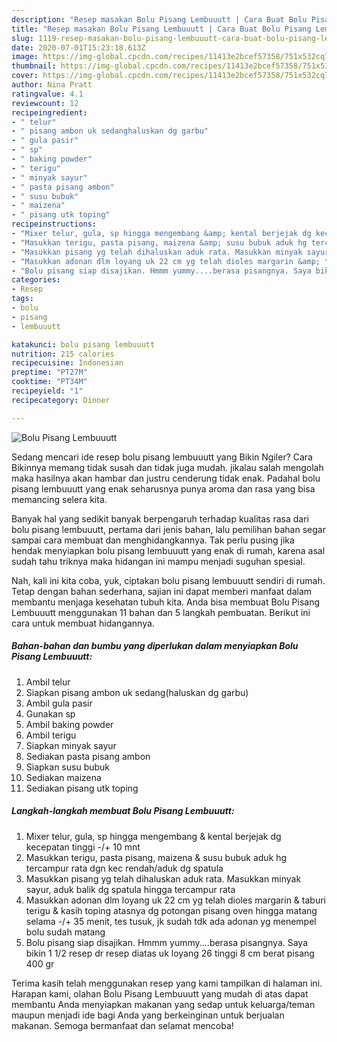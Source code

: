```yaml
---
description: "Resep masakan Bolu Pisang Lembuuutt | Cara Buat Bolu Pisang Lembuuutt Yang Enak Dan Mudah"
title: "Resep masakan Bolu Pisang Lembuuutt | Cara Buat Bolu Pisang Lembuuutt Yang Enak Dan Mudah"
slug: 1119-resep-masakan-bolu-pisang-lembuuutt-cara-buat-bolu-pisang-lembuuutt-yang-enak-dan-mudah
date: 2020-07-01T15:23:18.613Z
image: https://img-global.cpcdn.com/recipes/11413e2bcef57358/751x532cq70/bolu-pisang-lembuuutt-foto-resep-utama.jpg
thumbnail: https://img-global.cpcdn.com/recipes/11413e2bcef57358/751x532cq70/bolu-pisang-lembuuutt-foto-resep-utama.jpg
cover: https://img-global.cpcdn.com/recipes/11413e2bcef57358/751x532cq70/bolu-pisang-lembuuutt-foto-resep-utama.jpg
author: Nina Pratt
ratingvalue: 4.1
reviewcount: 12
recipeingredient:
- " telur"
- " pisang ambon uk sedanghaluskan dg garbu"
- " gula pasir"
- " sp"
- " baking powder"
- " terigu"
- " minyak sayur"
- " pasta pisang ambon"
- " susu bubuk"
- " maizena"
- " pisang utk toping"
recipeinstructions:
- "Mixer telur, gula, sp hingga mengembang &amp; kental berjejak dg kecepatan tinggi -/+ 10 mnt"
- "Masukkan terigu, pasta pisang, maizena &amp; susu bubuk aduk hg tercampur rata dgn kec rendah/aduk dg spatula"
- "Masukkan pisang yg telah dihaluskan aduk rata. Masukkan minyak sayur, aduk balik dg spatula hingga tercampur rata"
- "Masukkan adonan dlm loyang uk 22 cm yg telah dioles margarin &amp; taburi terigu &amp; kasih toping atasnya dg potongan pisang oven hingga matang selama -/+ 35 menit, tes tusuk, jk sudah tdk ada adonan yg menempel bolu sudah matang"
- "Bolu pisang siap disajikan. Hmmm yummy....berasa pisangnya. Saya bikin 1 1/2 resep dr resep diatas uk loyang 26 tinggi 8 cm berat pisang 400 gr"
categories:
- Resep
tags:
- bolu
- pisang
- lembuuutt

katakunci: bolu pisang lembuuutt 
nutrition: 215 calories
recipecuisine: Indonesian
preptime: "PT27M"
cooktime: "PT34M"
recipeyield: "1"
recipecategory: Dinner

---
```



![Bolu Pisang Lembuuutt](https://img-global.cpcdn.com/recipes/11413e2bcef57358/751x532cq70/bolu-pisang-lembuuutt-foto-resep-utama.jpg)

Sedang mencari ide resep bolu pisang lembuuutt yang Bikin Ngiler? Cara Bikinnya memang tidak susah dan tidak juga mudah. jikalau salah mengolah maka hasilnya akan hambar dan justru cenderung tidak enak. Padahal bolu pisang lembuuutt yang enak seharusnya punya aroma dan rasa yang bisa memancing selera kita.



Banyak hal yang sedikit banyak berpengaruh terhadap kualitas rasa dari bolu pisang lembuuutt, pertama dari jenis bahan, lalu pemilihan bahan segar sampai cara membuat dan menghidangkannya. Tak perlu pusing jika hendak menyiapkan bolu pisang lembuuutt yang enak di rumah, karena asal sudah tahu triknya maka hidangan ini mampu menjadi suguhan spesial.


Nah, kali ini kita coba, yuk, ciptakan bolu pisang lembuuutt sendiri di rumah. Tetap dengan bahan sederhana, sajian ini dapat memberi manfaat dalam membantu menjaga kesehatan tubuh kita. Anda bisa membuat Bolu Pisang Lembuuutt menggunakan 11 bahan dan 5 langkah pembuatan. Berikut ini cara untuk membuat hidangannya.

<!--inarticleads1-->

##### Bahan-bahan dan bumbu yang diperlukan dalam menyiapkan Bolu Pisang Lembuuutt:

1. Ambil  telur
1. Siapkan  pisang ambon uk sedang(haluskan dg garbu)
1. Ambil  gula pasir
1. Gunakan  sp
1. Ambil  baking powder
1. Ambil  terigu
1. Siapkan  minyak sayur
1. Sediakan  pasta pisang ambon
1. Siapkan  susu bubuk
1. Sediakan  maizena
1. Sediakan  pisang utk toping




<!--inarticleads2-->

##### Langkah-langkah membuat Bolu Pisang Lembuuutt:

1. Mixer telur, gula, sp hingga mengembang &amp; kental berjejak dg kecepatan tinggi -/+ 10 mnt
1. Masukkan terigu, pasta pisang, maizena &amp; susu bubuk aduk hg tercampur rata dgn kec rendah/aduk dg spatula
1. Masukkan pisang yg telah dihaluskan aduk rata. Masukkan minyak sayur, aduk balik dg spatula hingga tercampur rata
1. Masukkan adonan dlm loyang uk 22 cm yg telah dioles margarin &amp; taburi terigu &amp; kasih toping atasnya dg potongan pisang oven hingga matang selama -/+ 35 menit, tes tusuk, jk sudah tdk ada adonan yg menempel bolu sudah matang
1. Bolu pisang siap disajikan. Hmmm yummy....berasa pisangnya. Saya bikin 1 1/2 resep dr resep diatas uk loyang 26 tinggi 8 cm berat pisang 400 gr




Terima kasih telah menggunakan resep yang kami tampilkan di halaman ini. Harapan kami, olahan Bolu Pisang Lembuuutt yang mudah di atas dapat membantu Anda menyiapkan makanan yang sedap untuk keluarga/teman maupun menjadi ide bagi Anda yang berkeinginan untuk berjualan makanan. Semoga bermanfaat dan selamat mencoba!

